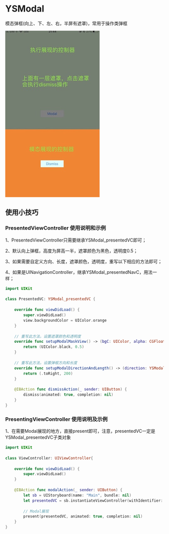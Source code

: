 # YSModal
模态弹框(向上、下、左、右，半屏有遮罩)，常用于操作类弹框

<img src="sample.jpg" width = "300" height = "529" />

## 使用小技巧

### PresentedViewController 使用说明和示例

1、PresentedViewController只需要继承YSModal_presentedVC即可；

2、默认向上弹框，高度为屏高一半，遮罩颜色为黑色，透明度0.5；

3、如果需要自定义方向、长度，遮罩颜色，透明度，重写以下相应的方法即可；

4、如果是UINavigationController，继承YSModal_presentedNavC，用法一样；

```swift
import UIKit

class PresentedVC: YSModal_presentedVC {

    override func viewDidLoad() {
        super.viewDidLoad()
        view.backgroundColor = UIColor.orange
    }
    
    // 重写此方法，设置遮罩颜色和透明度
    override func setupModalMaskView() -> (bgC: UIColor, alpha: CGFloat) {
        return (UIColor.black, 0.5)
    }
    
    // 重写此方法，设置弹框方向和长度
    override func setupModalDirectionAndLength() -> (direction: YSModal_direction, length: CGFloat) {
        return (.toRight, 200)
    }

    @IBAction func dismissAction(_ sender: UIButton) {
        dismiss(animated: true, completion: nil)
    }
}
```

### PresentingViewController 使用说明及示例

1、在需要Modal展现的地方，直接present即可，注意，presentedVC一定是YSModal_presentedVC子类对象

```swift
import UIKit

class ViewController: UIViewController{

    override func viewDidLoad() {
        super.viewDidLoad()
    }

    @IBAction func modalAction(_ sender: UIButton) {
        let sb = UIStoryboard(name: "Main", bundle: nil)
        let presentedVC = sb.instantiateViewController(withIdentifier: "p") as! YSModal_presentedVC

        // Modal展现
        present(presentedVC, animated: true, completion: nil)
    }
}
```
